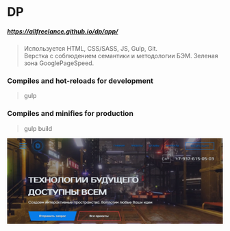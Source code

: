 # DP
##### https://allfreelance.github.io/dp/app/

> Используется HTML, CSS/SASS, JS, Gulp, Git.<br>
> Верстка с соблюдением семантики и методологии БЭМ. Зеленая зона GooglePageSpeed.

### Compiles and hot-reloads for development
> gulp
### Compiles and minifies for production
> gulp build

[![](https://github.com/allfreelance/dp/blob/main/screen.jpg)](https://allfreelance.github.io/dp/app/)